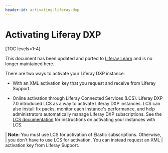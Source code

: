 ```yaml
---
header-id: activating-liferay-dxp
---
```


# Activating Liferay DXP

[TOC levels=1-4]

<aside class="alert alert-info">
  <span class="wysiwyg-color-blue120">This document has been updated and ported to <a href="https://learn.liferay.com/dxp/7.x/en/installation-and-upgrades/setting-up-liferay-dxp/activating-liferay-dxp.html">Liferay Learn</a> and is no longer maintained here.</span>
</aside>

There are two ways to activate your Liferay DXP instance: 

-   With an XML activation key that you request and receive from Liferay 
    Support. 

-   Online activation through Liferay Connected Services (LCS). Liferay DXP 7.0 
    introduced LCS as a way to activate Liferay DXP instances. LCS can also 
    install fix packs, monitor each instance's performance, and help 
    administrators automatically manage Liferay DXP subscriptions. See the 
    [LCS documentation](/docs/7-1/deploy/-/knowledge_base/d/managing-liferay-dxp-with-liferay-connected-services) 
    for instructions on activating your instances with LCS. 

| **Note:** You must use LCS for activation of Elastic subscriptions. Otherwise,
| you don't have to use LCS for activation. You can instead request an XML
| activation key from Liferay Support.

